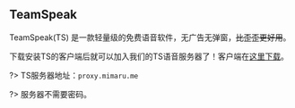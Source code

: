 ## TeamSpeak

TeamSpeak(TS) 是一款轻量级的免费语音软件，无广告无弹窗，~~比歪歪更好用~~。

下载安装TS的客户端后就可以加入我们的TS语音服务器了！客户端在[这里下载](http://www.ts1.cn/download)。

?> TS服务器地址：`proxy.mimaru.me`  

?> 服务器不需要密码。

